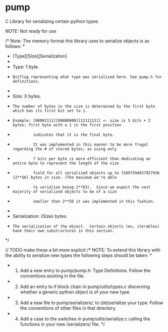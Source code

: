 # pump
C Library for serializing certain python types

NOTE: Not ready for use



/* Note: The memory format this library uses to serialize objects is as follows:
 *
 * [Type][Size][Serialization]
 *
 * Type: 1 byte.
 *     Bitflag representing what type was serialized here. See pump.h for definitions.
 *
 * Size: X bytes.
 *     The number of bytes in the size is determined by the first byte which has its first bit set to 1.
 *     Example: [00001111][00000000][11111111] <- size is 5 bits + 2 bytes; first byte with a 1 in the first position
 *              indicates that it is the final byte.
 *              It was implemented in this manner to be more frugal regarding the # of stored bytes; as using only
 *              7 bits per byte is more efficient than dedicating an entire byte to represent the length of the size
 *              field for all serialized objects up to 72057594037927936 (2**56) bytes in size. (The maximum we're able
 *              to serialize being 2**63).  Since we expect the vast majority of serialized objects to be of a size
 *              smaller than 2**56 it was implemented in this fashion.
 *
 * Serialization: {Size} bytes.
 *     The serialization of the object.  Certain objects (ex, iterables) have their own substructures in this section.
 */


// TODO make these a bit more explicit
/* NOTE: To extend this library with the ability to serialize new types the following steps should be taken:
 *
 * 1. Add a new entry to pump/pump.h: Type Definitions.  Follow the conventions existing in the file.
 * 2. Add an entry to if block chain in pump/utils/types.c discerning whether a generic python object is of your new type.
 * 3. Add a new file to pump/serializers/, to (de)serialize your type.  Follow the conventions of other files in that directory.
 * 4. Add a case to the switches in pump/utils/serialize.c calling the functions in your new /serializers/ file.
 */

